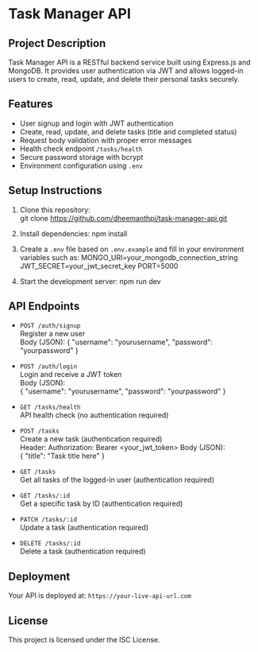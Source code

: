 # Task Manager API

## Project Description
Task Manager API is a RESTful backend service built using Express.js and MongoDB. It provides user authentication via JWT and allows logged-in users to create, read, update, and delete their personal tasks securely.

## Features
- User signup and login with JWT authentication
- Create, read, update, and delete tasks (title and completed status)
- Request body validation with proper error messages
- Health check endpoint `/tasks/health`
- Secure password storage with bcrypt
- Environment configuration using `.env`

## Setup Instructions

1. Clone this repository:  
git clone https://github.com/dheemanthpj/task-manager-api.git

2. Install dependencies: npm install
 
3. Create a `.env` file based on `.env.example` and fill in your environment variables such as: MONGO_URI=your_mongodb_connection_string
JWT_SECRET=your_jwt_secret_key
PORT=5000
 
4. Start the development server:  npm run dev

## API Endpoints

- `POST /auth/signup`  
  Register a new user  
  Body (JSON):
{
"username": "yourusername",
"password": "yourpassword"
}

- `POST /auth/login`  
Login and receive a JWT token  
Body (JSON):  
{
"username": "yourusername",
"password": "yourpassword"
}

- `GET /tasks/health`  
API health check (no authentication required)

- `POST /tasks`  
Create a new task (authentication required)  
Header:  Authorization: Bearer <your_jwt_token>
Body (JSON):  
{
"title": "Task title here"
}

- `GET /tasks`  
Get all tasks of the logged-in user (authentication required)

- `GET /tasks/:id`  
Get a specific task by ID (authentication required)

- `PATCH /tasks/:id`  
Update a task (authentication required)

- `DELETE /tasks/:id`  
Delete a task (authentication required)

## Deployment
Your API is deployed at: `https://your-live-api-url.com`

## License
This project is licensed under the ISC License.


